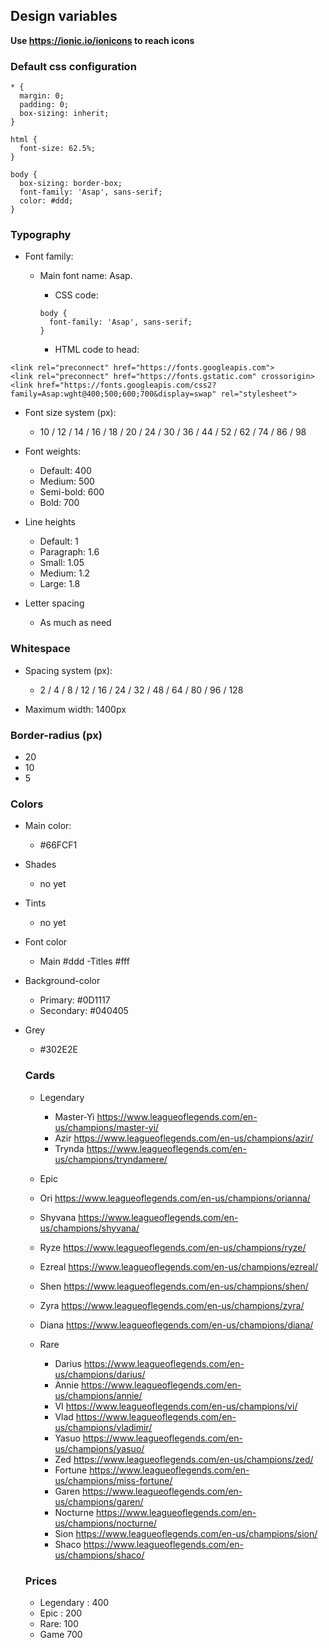 ## Design variables

**Use https://ionic.io/ionicons to reach icons**

### Default css configuration

```
* {
  margin: 0;
  padding: 0;
  box-sizing: inherit;
}

html {
  font-size: 62.5%;
}

body {
  box-sizing: border-box;
  font-family: 'Asap', sans-serif;
  color: #ddd;
}
```

### Typography

- Font family:

  - Main font name: Asap.

    - CSS code:

    ```
    body {
      font-family: 'Asap', sans-serif;
    }
    ```

    - HTML code to head:

```
<link rel="preconnect" href="https://fonts.googleapis.com">
<link rel="preconnect" href="https://fonts.gstatic.com" crossorigin>
<link href="https://fonts.googleapis.com/css2?family=Asap:wght@400;500;600;700&display=swap" rel="stylesheet">
```

- Font size system (px):

  - 10 / 12 / 14 / 16 / 18 / 20 / 24 / 30 / 36 / 44 / 52 / 62 / 74 / 86 / 98

- Font weights:

  - Default: 400
  - Medium: 500
  - Semi-bold: 600
  - Bold: 700

- Line heights

  - Default: 1
  - Paragraph: 1.6
  - Small: 1.05
  - Medium: 1.2
  - Large: 1.8

- Letter spacing
  - As much as need

### Whitespace

- Spacing system (px):

  - 2 / 4 / 8 / 12 / 16 / 24 / 32 / 48 / 64 / 80 / 96 / 128

- Maximum width: 1400px

### Border-radius (px)

- 20
- 10
- 5

### Colors

- Main color:

  - #66FCF1

- Shades

  - no yet

- Tints

  - no yet

- Font color

  - Main #ddd
    -Titles #fff

- Background-color

  - Primary: #0D1117
  - Secondary: #040405

- Grey

  - #302E2E

  ### Cards

  - Legendary

    - Master-Yi https://www.leagueoflegends.com/en-us/champions/master-yi/
    - Azir https://www.leagueoflegends.com/en-us/champions/azir/
    - Trynda https://www.leagueoflegends.com/en-us/champions/tryndamere/

  - Epic
  - Ori https://www.leagueoflegends.com/en-us/champions/orianna/
  - Shyvana https://www.leagueoflegends.com/en-us/champions/shyvana/
  - Ryze https://www.leagueoflegends.com/en-us/champions/ryze/
  - Ezreal https://www.leagueoflegends.com/en-us/champions/ezreal/
  - Shen https://www.leagueoflegends.com/en-us/champions/shen/
  - Zyra https://www.leagueoflegends.com/en-us/champions/zyra/
  - Diana https://www.leagueoflegends.com/en-us/champions/diana/

  - Rare
    - Darius https://www.leagueoflegends.com/en-us/champions/darius/
    - Annie https://www.leagueoflegends.com/en-us/champions/annie/
    - VI https://www.leagueoflegends.com/en-us/champions/vi/
    - Vlad https://www.leagueoflegends.com/en-us/champions/vladimir/
    - Yasuo https://www.leagueoflegends.com/en-us/champions/yasuo/
    - Zed https://www.leagueoflegends.com/en-us/champions/zed/
    - Fortune https://www.leagueoflegends.com/en-us/champions/miss-fortune/
    - Garen https://www.leagueoflegends.com/en-us/champions/garen/
    - Nocturne https://www.leagueoflegends.com/en-us/champions/nocturne/
    - Sion https://www.leagueoflegends.com/en-us/champions/sion/
    - Shaco https://www.leagueoflegends.com/en-us/champions/shaco/

  ### Prices

  - Legendary : 400
  - Epic : 200
  - Rare: 100
  - Game 700
